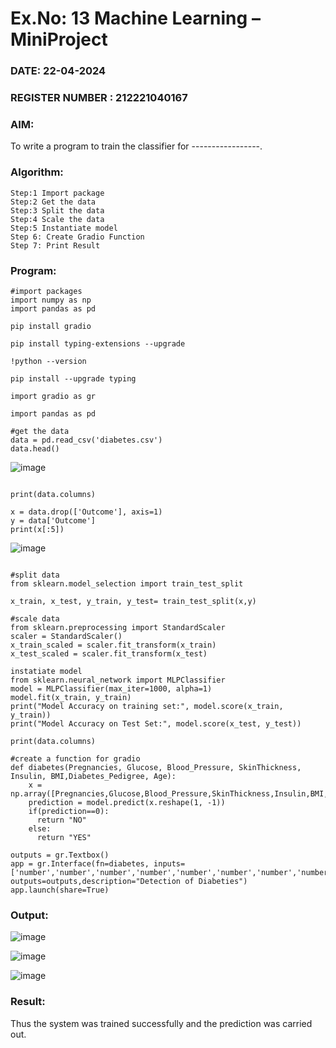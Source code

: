 # Ex.No: 13 Machine Learning – MiniProject
### DATE:  22-04-2024                                                      
### REGISTER NUMBER : 212221040167
### AIM: 
To write a program to train the classifier for -----------------.
###  Algorithm:
```
Step:1 Import package
Step:2 Get the data
Step:3 Split the data
Step:4 Scale the data
Step:5 Instantiate model
Step 6: Create Gradio Function
Step 7: Print Result
```

### Program:
```
#import packages
import numpy as np
import pandas as pd

pip install gradio

pip install typing-extensions --upgrade

!python --version

pip install --upgrade typing

import gradio as gr

import pandas as pd

#get the data
data = pd.read_csv('diabetes.csv')
data.head()
```

![image](https://github.com/Vijayalakshmi230/miniproject/assets/127175503/d77700c2-ebfd-43d6-9a00-a2357ed192fe)

```

print(data.columns)

x = data.drop(['Outcome'], axis=1)
y = data['Outcome']
print(x[:5])

```

![image](https://github.com/Vijayalakshmi230/miniproject/assets/127175503/7564d59a-2ee4-4272-a566-f70548e113c1)

```

#split data
from sklearn.model_selection import train_test_split

x_train, x_test, y_train, y_test= train_test_split(x,y)

#scale data
from sklearn.preprocessing import StandardScaler
scaler = StandardScaler()
x_train_scaled = scaler.fit_transform(x_train)
x_test_scaled = scaler.fit_transform(x_test)

instatiate model
from sklearn.neural_network import MLPClassifier
model = MLPClassifier(max_iter=1000, alpha=1)
model.fit(x_train, y_train)
print("Model Accuracy on training set:", model.score(x_train, y_train))
print("Model Accuracy on Test Set:", model.score(x_test, y_test))

print(data.columns)

#create a function for gradio
def diabetes(Pregnancies, Glucose, Blood_Pressure, SkinThickness, Insulin, BMI,Diabetes_Pedigree, Age):
    x = np.array([Pregnancies,Glucose,Blood_Pressure,SkinThickness,Insulin,BMI,Diabetes_Pedigree,Age])
    prediction = model.predict(x.reshape(1, -1))
    if(prediction==0):
      return "NO"
    else:
      return "YES"

outputs = gr.Textbox()
app = gr.Interface(fn=diabetes, inputs=['number','number','number','number','number','number','number','number'], outputs=outputs,description="Detection of Diabeties")
app.launch(share=True)
```

### Output:

![image](https://github.com/Vijayalakshmi230/miniproject/assets/127175503/d7423277-03d0-4789-9187-bad36e044e25)

![image](https://github.com/Vijayalakshmi230/miniproject/assets/127175503/9f1d10e9-af64-431f-834b-d250d3888170)

![image](https://github.com/Vijayalakshmi230/miniproject/assets/127175503/a0882788-27e3-44c4-9e29-ca759516affa)




### Result:
Thus the system was trained successfully and the prediction was carried out.
